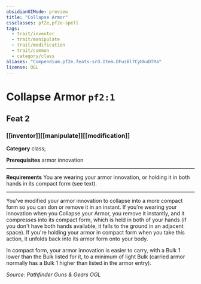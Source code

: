 ```yaml
---
obsidianUIMode: preview
title: "Collapse Armor"
cssclasses: pf2e,pf2e-spell
tags:
  - trait/inventor
  - trait/manipulate
  - trait/modification
  - trait/common
  - category/class
aliases: "Compendium.pf2e.feats-srd.Item.DFusBl7CyNkuDTRa"
license: OGL
---
```

# Collapse Armor `pf2:1`
## Feat 2
### [[inventor]][[manipulate]][[modification]]

**Category** class; 



**Prerequisites** armor innovation
* * *
**Requirements** You are wearing your armor innovation, or holding it in both hands in its compact form (see text).

* * *

You've modified your armor innovation to collapse into a more compact form so you can don or remove it in an instant. If you're wearing your innovation when you Collapse your Armor, you remove it instantly, and it compresses into its compact form, which is held in both of your hands (if you don't have both hands available, it falls to the ground in an adjacent space). If you're holding your armor in compact form when you take this action, it unfolds back into its armor form onto your body.

In compact form, your armor innovation is easier to carry, with a Bulk 1 lower than the Bulk listed for it, to a minimum of light Bulk (carried armor normally has a Bulk 1 higher than listed in the armor entry).

*Source: Pathfinder Guns & Gears*
*OGL*